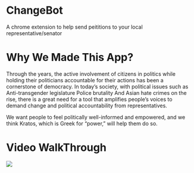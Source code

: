 # ChangeBot
A chrome extension to help send peititions to your local representative/senator

# Why We Made This App?

Through the years, the active involvement of citizens in politics while holding their politicians accountable for their actions has been a cornerstone of democracy. In today’s society, with political issues such as   
Anti-transgender legislature
Police brutality 
And Asian hate crimes 
on the rise, there is a great need for a tool that amplifies people’s voices to demand change and political accountability from representatives. 

We want people to feel politically well-informed and empowered, and we think Kratos, which is Greek for “power,” will help them do so. 

# Video WalkThrough
![]([ChangeBot-main/Logos/Animation.gif](https://github.com/alysaluu/changebot-femtech/blob/main/ChangeBot-main/Animation.gif?raw=true)https://github.com/alysaluu/changebot-femtech/blob/main/ChangeBot-main/Animation.gif?raw=true)
